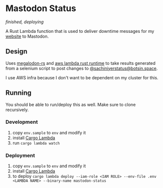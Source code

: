 # Mastodon Status

_finished, deploying_

A Rust Lambda function that is used to deliver downtime messages for my [website](https://sachiniyer.com) to Mastodon.

## Design

Uses [megalodon-rs](https://docs.rs/megalodon/latest/megalodon/) and [aws lambda rust runtime](https://github.com/awslabs/aws-lambda-rust-runtime/tree/main) to take results generated from a selenium script to post changes to  [@sachiniyerstatus@botsin.space](https://botsin.space/@sachiniyerstatus). 

I use AWS infra because I don't want to be dependent on my cluster for this.

## Running

You should be able to run/deploy this as well. Make sure to clone recursively.

### Development

1. copy `env.sample` to `env` and modify it
2. install [Cargo Lambda](https://www.cargo-lambda.info/)
3. run `cargo lambda watch`

### Deployment

1. copy `env.sample` to `env` and modify it
2. install [Cargo Lambda](https://www.cargo-lambda.info/)
3. to deploy `cargo lambda deploy --iam-role <IAM ROLE> --env-file .env <LAMBDA NAME> --binary-name mastodon-status`
